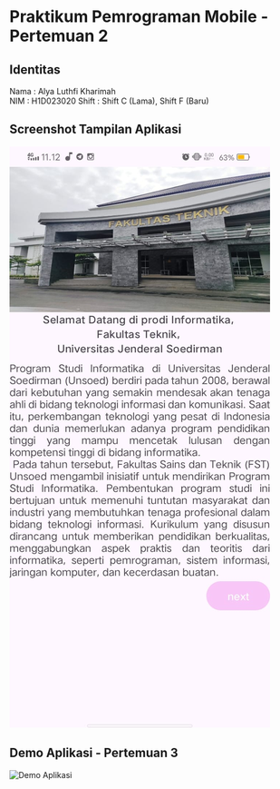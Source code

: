 # Praktikum Pemrograman Mobile - Pertemuan 2

## Identitas
Nama  : Alya Luthfi Kharimah  
NIM   : H1D023020 
Shift : Shift C (Lama), Shift F (Baru)  

## Screenshot Tampilan Aplikasi
![Screenshot Aplikasi](OutputHasil.jpg)


## Demo Aplikasi - Pertemuan 3
![Demo Aplikasi](DemoAplikasi_alyaluthfi.gif)

